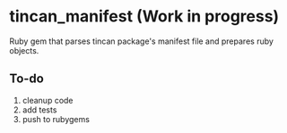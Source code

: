 # tincan_manifest (Work in progress)
Ruby gem that parses tincan package's manifest file and prepares ruby objects.

## To-do

1. cleanup code
2. add tests
3. push to rubygems
